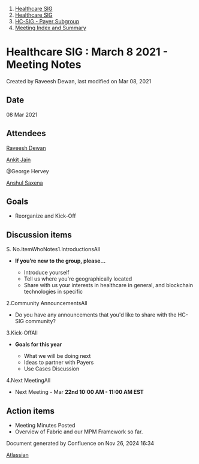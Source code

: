 1. [Healthcare SIG](index.html)
2. [Healthcare SIG](Healthcare-SIG_20545573.html)
3. [HC-SIG - Payer Subgroup](HC-SIG---Payer-Subgroup_20545772.html)
4. [Meeting Index and Summary](Meeting-Index-and-Summary_20562097.html)

# Healthcare SIG : March 8 2021 - Meeting Notes

Created by Raveesh Dewan, last modified on Mar 08, 2021

## Date

08 Mar 2021

## Attendees

[Raveesh Dewan](https://lf-hyperledger.atlassian.net/wiki/people/70121:649dc451-8286-49a2-9235-8e8961c00c8c?ref=confluence)

[Ankit Jain](https://lf-hyperledger.atlassian.net/wiki/people/5d49676caf16f20ceaf539e4?ref=confluence)

@George Hervey

[Anshul Saxena](https://lf-hyperledger.atlassian.net/wiki/people/627ab83681d82e00680b7575?ref=confluence)

## Goals

- Reorganize and Kick-Off

## Discussion items

S. No.ItemWhoNotes1.IntroductionsAll

- **If you’re new to the group, please…**
  
  - Introduce yourself
  - Tell us where you're geographically located
  - Share with us your interests in healthcare in general, and blockchain technologies in specific

2.Community AnnouncementsAll

- Do you have any announcements that you'd like to share with the HC-SIG community?

3.Kick-OffAll

- **Goals for this year**
  
  - What we will be doing next
  - Ideas to partner with Payers
  - Use Cases Discussion

4.Next MeetingAll

- Next Meeting - Mar **22nd 10:00 AM - 11:00 AM EST**

## Action items

- Meeting Minutes Posted
- Overview of Fabric and our MPM Framework so far.

Document generated by Confluence on Nov 26, 2024 16:34

[Atlassian](http://www.atlassian.com/)
